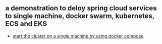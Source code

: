 
## a demonstration to deloy spring cloud services to single machine, docker swarm, kubernetes, ECS and EKS

- [start the cluster on a single machine
 by using docker compose](single-node.md)
